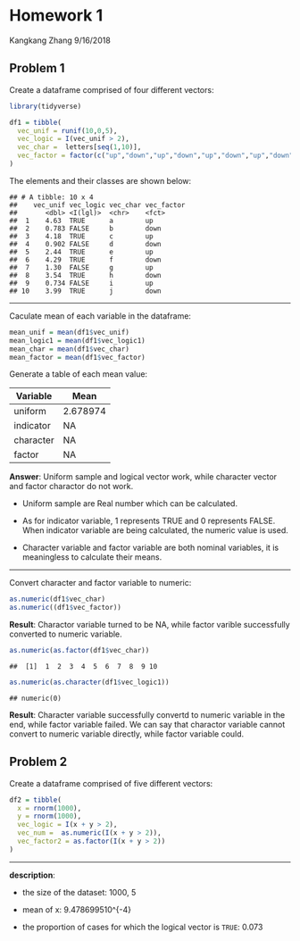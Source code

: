 Homework 1
================
Kangkang Zhang
9/16/2018

Problem 1
---------

Create a dataframe comprised of four different vectors:

``` r
library(tidyverse)
```

``` r
df1 = tibble(
  vec_unif = runif(10,0,5),
  vec_logic = I(vec_unif > 2),
  vec_char =  letters[seq(1,10)],
  vec_factor = factor(c("up","down","up","down","up","down","up","down","up","down"))
)
```

The elements and their classes are shown below:

    ## # A tibble: 10 x 4
    ##    vec_unif vec_logic vec_char vec_factor
    ##       <dbl> <I(lgl)>  <chr>    <fct>     
    ##  1    4.63  TRUE      a        up        
    ##  2    0.783 FALSE     b        down      
    ##  3    4.18  TRUE      c        up        
    ##  4    0.902 FALSE     d        down      
    ##  5    2.44  TRUE      e        up        
    ##  6    4.29  TRUE      f        down      
    ##  7    1.30  FALSE     g        up        
    ##  8    3.54  TRUE      h        down      
    ##  9    0.734 FALSE     i        up        
    ## 10    3.99  TRUE      j        down

------------------------------------------------------------------------

Caculate mean of each variable in the dataframe:

``` r
mean_unif = mean(df1$vec_unif)
mean_logic1 = mean(df1$vec_logic1)
mean_char = mean(df1$vec_char)
mean_factor = mean(df1$vec_factor)
```

Generate a table of each mean value:

| Variable  | Mean     |
|-----------|----------|
| uniform   | 2.678974 |
| indicator | NA       |
| character | NA       |
| factor    | NA       |

**Answer**: Uniform sample and logical vector work, while character vector and factor charactor do not work.

-   Uniform sample are Real number which can be calculated.

-   As for indicator variable, 1 represents TRUE and 0 represents FALSE. When indicator variable are being calculated, the numeric value is used.

-   Character variable and factor variable are both nominal variables, it is meaningless to calculate their means.

------------------------------------------------------------------------

Convert character and factor variable to numeric:

``` r
as.numeric(df1$vec_char)
as.numeric((df1$vec_factor))
```

**Result**: Charactor variable turned to be NA, while factor varible successfully converted to numeric variable.

``` r
as.numeric(as.factor(df1$vec_char))
```

    ##  [1]  1  2  3  4  5  6  7  8  9 10

``` r
as.numeric(as.character(df1$vec_logic1))
```

    ## numeric(0)

**Result**: Character variable successfully convertd to numeric variable in the end, while factor variable failed. We can say that charactor variable cannot convert to numeric variable directly, while factor variable could.

Problem 2
---------

Create a dataframe comprised of five different vectors:

``` r
df2 = tibble(
  x = rnorm(1000),
  y = rnorm(1000),
  vec_logic = I(x + y > 2),
  vec_num =  as.numeric(I(x + y > 2)),
  vec_factor2 = as.factor(I(x + y > 2))
)
```

------------------------------------------------------------------------

**description**:

-   the size of the dataset: 1000, 5

-   mean of x: 9.478699510^{-4}

-   the proportion of cases for which the logical vector is `TRUE`: 0.073
